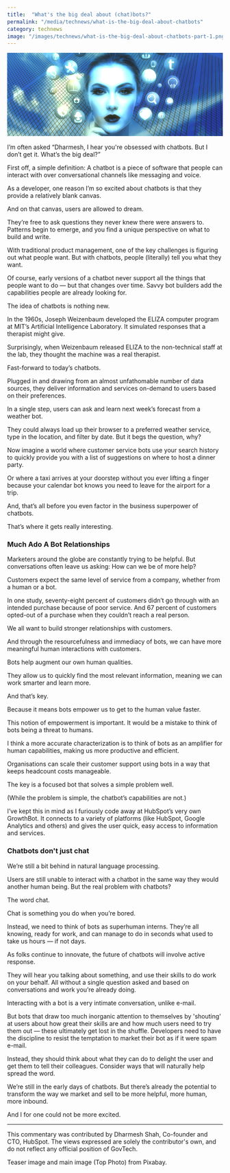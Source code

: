 ```yaml
---
title:  "What's the big deal about (chat)bots?"
permalink: "/media/technews/what-is-the-big-deal-about-chatbots"
category: technews
image: "/images/technews/what-is-the-big-deal-about-chatbots-part-1.png"
---
```


![What's the big deal about (chat)bots?](/images/technews/what-is-the-big-deal-about-chatbots-part-1.png)

I’m often asked “Dharmesh, I hear you're obsessed with chatbots. But I don’t get it. What’s the big deal?”

First off, a simple definition:  A chatbot is a piece of software that people can interact with over conversational channels like messaging and voice.  

As a developer, one reason I’m so excited about chatbots is that they provide a relatively blank canvas.

And on that canvas, users are allowed to dream.

They’re free to ask questions they never knew there were answers to. Patterns begin to emerge, and you find a unique perspective on what to build and write.

With traditional product management, one of the key challenges is figuring out what people want.  But with chatbots, people (literally) tell you what they want.

Of course, early versions of a chatbot never support all the things that people want to do — but that changes over time. Savvy bot builders add the capabilities people are already looking for.

The idea of chatbots is nothing new.

In the 1960s, Joseph Weizenbaum developed the ELIZA computer program at MIT’s Artificial Intelligence Laboratory. It simulated responses that a therapist might give.

Surprisingly, when Weizenbaum released ELIZA to the non-technical staff at the lab, they thought the machine was a real therapist.

Fast-forward to today’s chatbots.

Plugged in and drawing from an almost unfathomable number of data sources, they deliver information and services on-demand to users based on their preferences.

In a single step, users can ask and learn next week’s forecast from a weather bot.

They could always load up their browser to a preferred weather service, type in the location, and filter by date. But it begs the question, why?

Now imagine a world where customer service bots use your search history to quickly provide you with a list of suggestions on where to host a dinner party.

Or where a taxi arrives at your doorstep without you ever lifting a finger because your calendar bot knows you need to leave for the airport for a trip.

And, that’s all before you even factor in the business superpower of chatbots.

That’s where it gets really interesting.

### **Much Ado A Bot Relationships**
Marketers around the globe are constantly trying to be helpful. But conversations often leave us asking: How can we be of more help?

Customers expect the same level of service from a company, whether from a human or a bot.

In one study, seventy-eight percent of customers didn’t go through with an intended purchase because of poor service. And 67 percent of customers opted-out of a purchase when they couldn’t reach a real person.

We all want to build stronger relationships with customers.

And through the resourcefulness and immediacy of bots, we can have more meaningful human interactions with customers.

Bots help augment our own human qualities.

They allow us to quickly find the most relevant information, meaning we can work smarter and learn more.

And that’s key.

Because it means bots empower us to get to the human value faster.

This notion of empowerment is important. It would be a mistake to think of bots being a threat to humans.

I think a more accurate characterization is to think of bots as an amplifier for human capabilities, making us more productive and efficient.

Organisations can scale their customer support using bots in a way that keeps headcount costs manageable.

The key is a focused bot that solves a simple problem well.

(While the problem is simple, the chatbot’s capabilities are not.)

I’ve kept this in mind as I furiously code away at HubSpot’s very own GrowthBot. It connects to a variety of platforms (like HubSpot, Google Analytics and others) and gives the user quick, easy access to information and services.

### **Chatbots don't just chat**
We’re still a bit behind in natural language processing.

Users are still unable to interact with a chatbot in the same way they would another human being. But the real problem with chatbots?

The word chat.

Chat is something you do when you’re bored.

Instead, we need to think of bots as superhuman interns. They’re all knowing, ready for work, and can manage to do in seconds what used to take us hours — if not days.

As folks continue to innovate, the future of chatbots will involve active response.

They will hear you talking about something, and use their skills to do work on your behalf. All without a single question asked and based on conversations and work you’re already doing.

Interacting with a bot is a very intimate conversation, unlike e-mail.

But bots that draw too much inorganic attention to themselves by 'shouting' at users about how great their skills are and how much users need to try them out — these ultimately get lost in the shuffle. Developers need to have the discipline to resist the temptation to market their bot as if it were spam e-mail.

Instead, they should think about what they can do to delight the user and get them to tell their colleagues. Consider ways that will naturally help spread the word.

We’re still in the early days of chatbots. But there’s already the potential to transform the way we market and sell to be more helpful, more human, more inbound.

And I for one could not be more excited.

---

This commentary was contributed by Dharmesh Shah, Co-founder and CTO, HubSpot. The views expressed are solely the contributor's own, and do not reflect any official position of GovTech.

Teaser image and main image (Top Photo) from Pixabay.
